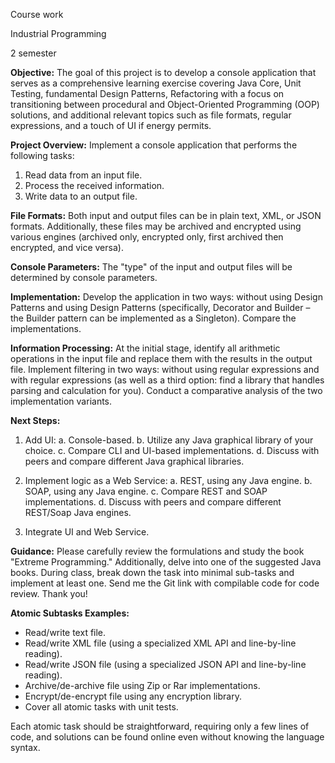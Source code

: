 Course work

Industrial Programming

2 semester

**Objective:**
The goal of this project is to develop a console application that serves as a comprehensive learning exercise covering Java Core, Unit Testing, fundamental Design Patterns, Refactoring with a focus on transitioning between procedural and Object-Oriented Programming (OOP) solutions, and additional relevant topics such as file formats, regular expressions, and a touch of UI if energy permits.

**Project Overview:**
Implement a console application that performs the following tasks:
1. Read data from an input file.
2. Process the received information.
3. Write data to an output file.

**File Formats:**
Both input and output files can be in plain text, XML, or JSON formats. Additionally, these files may be archived and encrypted using various engines (archived only, encrypted only, first archived then encrypted, and vice versa).

**Console Parameters:**
The "type" of the input and output files will be determined by console parameters.

**Implementation:**
Develop the application in two ways: without using Design Patterns and using Design Patterns (specifically, Decorator and Builder – the Builder pattern can be implemented as a Singleton). Compare the implementations.

**Information Processing:**
At the initial stage, identify all arithmetic operations in the input file and replace them with the results in the output file. Implement filtering in two ways: without using regular expressions and with regular expressions (as well as a third option: find a library that handles parsing and calculation for you). Conduct a comparative analysis of the two implementation variants.

**Next Steps:**
1. Add UI:
   a. Console-based.
   b. Utilize any Java graphical library of your choice.
   c. Compare CLI and UI-based implementations.
   d. Discuss with peers and compare different Java graphical libraries.

2. Implement logic as a Web Service:
   a. REST, using any Java engine.
   b. SOAP, using any Java engine.
   c. Compare REST and SOAP implementations.
   d. Discuss with peers and compare different REST/Soap Java engines.

3. Integrate UI and Web Service.

**Guidance:**
Please carefully review the formulations and study the book "Extreme Programming." Additionally, delve into one of the suggested Java books. During class, break down the task into minimal sub-tasks and implement at least one. Send me the Git link with compilable code for code review. Thank you!

**Atomic Subtasks Examples:**
- Read/write text file.
- Read/write XML file (using a specialized XML API and line-by-line reading).
- Read/write JSON file (using a specialized JSON API and line-by-line reading).
- Archive/de-archive file using Zip or Rar implementations.
- Encrypt/de-encrypt file using any encryption library.
- Cover all atomic tasks with unit tests.

Each atomic task should be straightforward, requiring only a few lines of code, and solutions can be found online even without knowing the language syntax.